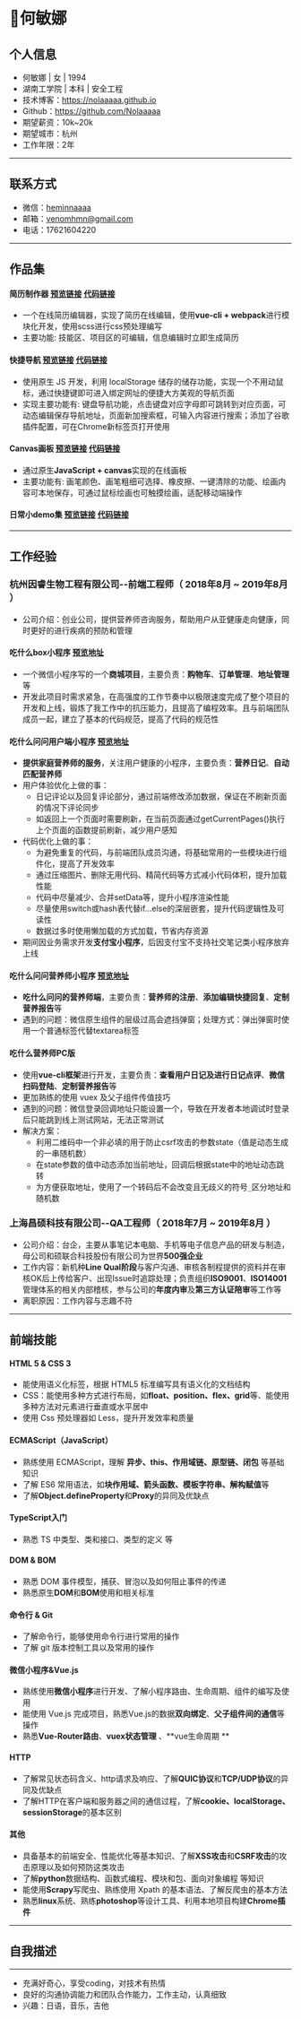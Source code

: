 # :cherry_blossom:何敏娜

## 个人信息
* 何敏娜 | 女 | 1994 
* 湖南工学院 | 本科 | 安全工程
* 技术博客：https://nolaaaaa.github.io
* Github：https://github.com/Nolaaaaa
* 期望薪资：10k~20k
* 期望城市：杭州
* 工作年限：2年
---
## 联系方式
* 微信：[heminnaaaa](https://github.com/Nolaaaaa/resume/blob/master/img/wechat.jpg)
* 邮箱：[venomhmn@gmail.com](mailto:venomhmn@gmail.com)
* 电话：17621604220 
---
## 作品集
#### 简历制作器  [预览链接](https://nolaaaaa.github.io/resume-maker/dist/) [代码链接](https://github.com/Nolaaaaa/resume-maker)
* 一个在线简历编辑器，实现了简历在线编辑，使用**vue-cli + webpack**进行模块化开发，使用scss进行css预处理编写
* 主要功能: 技能区、项目区的可编辑，信息编辑时立即生成简历
#### 快捷导航  [预览链接](https://nolaaaaa.github.io/navigation-page) [代码链接](https://github.com/Nolaaaaa/navigation-page)
* 使用原生 JS 开发，利用 localStorage 储存的储存功能，实现一个不用动鼠标，通过快捷键即可进入绑定网址的便捷大方美观的导航页面
* 实现主要功能有: 键盘导航功能，点击键盘对应字母即可跳转到对应页面，可动态编辑保存导航地址，页面新加搜索框，可输入内容进行搜索；添加了谷歌插件配置，可在Chrome新标签页打开使用
#### Canvas画板  [预览链接](https://nolaaaaa.github.io/canvas-drawing-board) [代码链接](https://github.com/Nolaaaaa/canvas-drawing-board)
* 通过原生**JavaScript + canvas**实现的在线画板
* 主要功能有: 画笔颜色、画笔粗细可选择、橡皮擦、一键清除的功能、绘画内容可本地保存，可通过鼠标绘画也可触摸绘画，适配移动端操作 
#### 日常小demo集  [预览链接](https://github.com/Nolaaaaa/demo/blob/master/README.md) [代码链接](https://github.com/Nolaaaaa/demo)
---
## 工作经验
### 杭州因睿生物工程有限公司--前端工程师（ 2018年8月 ~ 2019年8月 ）
* 公司介绍：创业公司，提供营养师咨询服务，帮助用户从亚健康走向健康，同时更好的进行疾病的预防和管理
#### 吃什么box小程序  [预览地址](https://github.com/Nolaaaaa/resume/blob/master/img/chishenme.jpg)
* 一个微信小程序写的一个**商城项目**，主要负责：**购物车**、**订单管理**、**地址管理**等
* 开发此项目时需求紧急，在高强度的工作节奏中以极限速度完成了整个项目的开发和上线，锻炼了我工作中的抗压能力，且提高了编程效率。且与前端团队成员一起，建立了基本的代码规范，提高了代码的规范性
#### 吃什么问问用户端小程序  [预览地址](https://github.com/Nolaaaaa/resume/blob/master/img/wenwen.jpg)
* **提供家庭营养师的服务**，关注用户健康的小程序，主要负责：**营养日记**、**自动匹配营养师**
* 用户体验优化上做的事：
  * 日记评论以及回复评论部分，通过前端修改添加数据，保证在不刷新页面的情况下评论同步
  * 如返回上一个页面时需要刷新，在当前页面通过getCurrentPages()执行上个页面的函数提前刷新，减少用户感知
* 代码优化上做的事：
  * 为避免重复的代码，与前端团队成员沟通，将基础常用的一些模块进行组件化，提高了开发效率
  * 通过压缩图片、删除无用代码、精简代码等方式减小代码体积，提升加载性能
  * 代码中尽量减少、合并setData等，提升小程序渲染性能
  * 尽量使用switch或hash表代替if...else的深层嵌套，提升代码逻辑性及可读性
  * 数据过多时使用懒加载的方式加载，节省内存资源
* 期间因业务需求开发**支付宝小程序**，后因支付宝不支持社交笔记类小程序放弃上线
#### 吃什么问问营养师小程序  [预览地址](https://github.com/Nolaaaaa/resume/blob/master/img/wenwen_diet.jpg)
* **吃什么问问的营养师端**，主要负责：**营养师的注册**、**添加编辑快捷回复**、**定制营养报告**等
* 遇到的问题：微信原生组件的层级过高会遮挡弹窗；处理方式：弹出弹窗时使用一个普通标签代替textarea标签
#### 吃什么营养师PC版
* 使用**vue-cli框架**进行开发，主要负责：**查看用户日记及进行日记点评**、**微信扫码登陆**、**定制营养报告**等
* 更加熟练的使用 vuex 及父子组件传值技巧
* 遇到的问题：微信登录回调地址只能设置一个，导致在开发者本地调试时登录后只能跳到线上测试网站，无法正常测试
* 解决方案：
  * 利用二维码中一个非必填的用于防止csrf攻击的参数state（值是动态生成的一串随机数）
  * 在state参数的值中动态添加当前地址，回调后根据state中的地址动态跳转
  * 为方便获取地址，使用了一个转码后不会改变且无歧义的符号`_`区分地址和随机数

### 上海昌硕科技有限公司--QA工程师（ 2018年7月 ~ 2019年8月 ）
* 公司介绍：台企，主要从事笔记本电脑、手机等电子信息产品的研发与制造，母公司和硕联合科技股份有限公司为世界**500强企业**
* 工作内容：新机种**Line Qual阶段**与客户沟通、审核各制程提供的资料并在审核OK后上传给客户、出现Issue时追踪处理；负责组织**ISO9001**、**ISO14001**管理体系的相关内部稽核，参与公司的**年度内审**及**第三方认证陪审**等工作等
* 离职原因：工作内容与志趣不符
---
## 前端技能
#### HTML 5 & CSS 3 
* 能使用语义化标签，根据 HTML5 标准编写具有语义化的文档结构 
* CSS：能使用多种方式进行布局，如**float、position、flex、grid**等、能使用多种方法对元素进行垂直或水平居中
* 使用 Css 预处理器如 Less，提升开发效率和质量  
#### ECMAScript（JavaScript）
* 熟练使用 ECMAScript，理解 **异步、this、作用域链、原型链、闭包** 等基础知识
* 了解 ES6 常用语法，如**块作用域、箭头函数、模板字符串、解构赋值**等
* 了解**Object.defineProperty**和**Proxy**的异同及优缺点
#### TypeScript入门
* 熟悉 TS 中类型、类和接口、类型的定义 等
#### DOM & BOM 
* 熟悉 DOM 事件模型，捕获、冒泡以及如何阻止事件的传递 
* 熟悉原生**DOM**和**BOM**使用和相关标准 
#### 命令行 & Git 
* 了解命令行，能够使用命令行进行常用的操作 
* 了解 git 版本控制工具以及常用的操作 
#### 微信小程序&Vue.js
* 熟练使用**微信小程序**进行开发、了解小程序路由、生命周期、组件的编写及使用
* 能使用 Vue.js 完成项目，熟悉Vue.js的数据**双向绑定**、**父子组件间的通信**等操作
* 熟悉**Vue-Router路由**、**vuex状态管理** 、**vue生命周期 **
#### HTTP 
* 了解常见状态码含义、http请求及响应、了解**QUIC协议**和**TCP/UDP协议**的异同及优缺点
* 了解HTTP在客户端和服务器之间的通信过程，了解**cookie、localStorage、sessionStorage**的基本区别 
#### 其他  
* 具备基本的前端安全、性能优化等基本知识、了解**XSS攻击**和**CSRF攻击**的攻击原理以及如何预防这类攻击
* 了解**python**数据结构、函数式编程、模块和包、面向对象编程 等知识
* 能使用**Scrapy**写爬虫、熟练使用 Xpath 的基本语法、了解反爬虫的基本方法
* 熟悉**linux**系统、熟练**photoshop**等设计工具、利用本地项目构建**Chrome插件**
---
## 自我描述
___
* 充满好奇心，享受coding，对技术有热情 
* 良好的沟通协调能力和团队合作能力，工作主动，认真细致 
* 兴趣：日语，音乐，吉他
